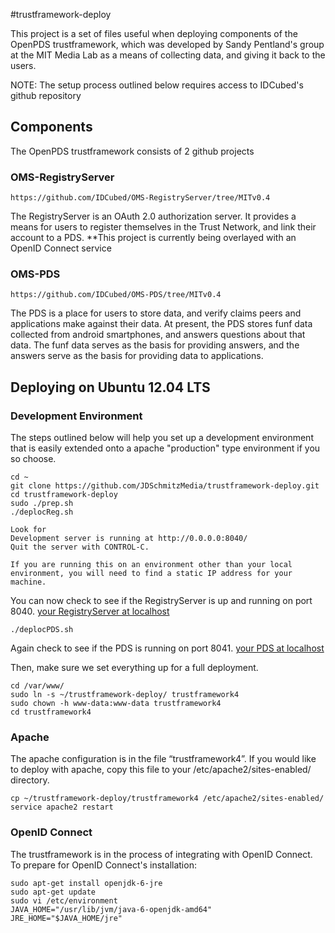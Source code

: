 #trustframework-deploy 

This project is a set of files useful when deploying components of the OpenPDS trustframework, which was developed by Sandy Pentland's group at the MIT Media Lab as a means of collecting data, and giving it back to the users.

NOTE: The setup process outlined below requires access to IDCubed's github repository



## Components
The OpenPDS trustframework consists of 2 github projects

### OMS-RegistryServer 
	https://github.com/IDCubed/OMS-RegistryServer/tree/MITv0.4
The RegistryServer is an OAuth 2.0 authorization server.  It provides a means for users to register themselves in the Trust Network, and link their account to a PDS.  **This project is currently being overlayed with an OpenID Connect service
  
### OMS-PDS 
	https://github.com/IDCubed/OMS-PDS/tree/MITv0.4
The PDS is a place for users to store data, and verify claims peers and applications make against their data.  At present, the PDS stores funf data collected from android smartphones, and answers questions about that data.  The funf data serves as the basis for providing answers, and the answers serve as the basis for providing data to applications.


## Deploying on Ubuntu 12.04 LTS

### Development Environment

The steps outlined below will help you set up a development environment that is easily extended onto a apache "production" type environment if you so choose.

	cd ~
	git clone https://github.com/JDSchmitzMedia/trustframework-deploy.git
	cd trustframework-deploy
	sudo ./prep.sh
	./deplocReg.sh
	
	Look for
	Development server is running at http://0.0.0.0:8040/
	Quit the server with CONTROL-C.
	
	If you are running this on an environment other than your local environment, you will need to find a static IP address for your machine.

You can now check to see if the RegistryServer is up and running on port 8040.  [your RegistryServer at localhost](http://127.0.0.1:8040)
	
	./deplocPDS.sh
	
Again check to see if the PDS is running on port 8041.  [your PDS at localhost](http://127.0.0.1:8041/home)

Then, make sure we set everything up for a full deployment.

	cd /var/www/
	sudo ln -s ~/trustframework-deploy/ trustframework4
	sudo chown -h www-data:www-data trustframework4
	cd trustframework4


### Apache

The apache configuration is in the file “trustframework4”.  If you would like to deploy with apache, copy this file to your /etc/apache2/sites-enabled/ directory.

	cp ~/trustframework-deploy/trustframework4 /etc/apache2/sites-enabled/
	service apache2 restart



### OpenID Connect

The trustframework is in the process of integrating with OpenID Connect.  To prepare for OpenID Connect's installation:
	
	sudo apt-get install openjdk-6-jre
	sudo apt-get update
	sudo vi /etc/environment
	JAVA_HOME="/usr/lib/jvm/java-6-openjdk-amd64"
	JRE_HOME="$JAVA_HOME/jre"
